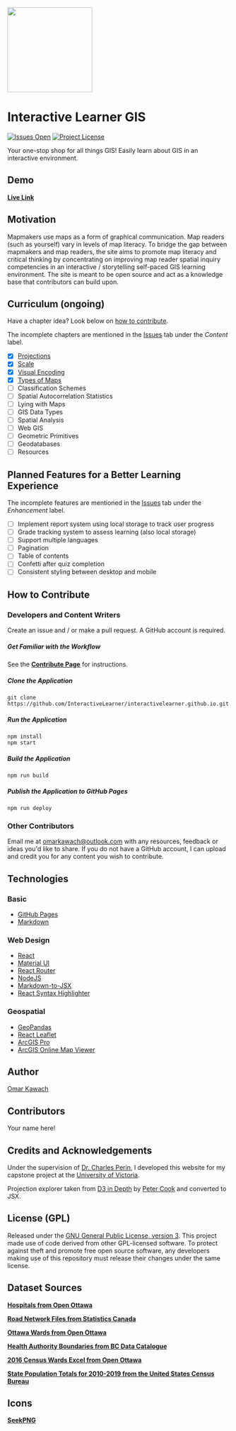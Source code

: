 <img src="https://github.com/InteractiveLearner/interactivelearner.github.io/blob/main/public/logo192.png" width="192px" height="192px" />

# Interactive Learner GIS

[![Issues Open](https://img.shields.io/github/issues/InteractiveLearner/interactivelearner.github.io?style=flat-square)](https://github.com/InteractiveLearner/interactivelearner.github.io/issues) [![Project License](https://img.shields.io/github/license/InteractiveLearner/interactivelearner.github.io?style=flat-square)](https://github.com/InteractiveLearner/interactivelearner.github.io/blob/main/LICENSE)

Your one-stop shop for all things GIS! Easily learn about GIS in an interactive environment. 

## Demo

**[Live Link](https://www.interactivelearner-gis.com/ )**

## Motivation
Mapmakers use maps as a form of graphical communication. Map readers (such as yourself) vary in levels of map literacy. To bridge the gap between mapmakers and map readers, the site aims to promote map literacy and critical thinking by concentrating on improving map reader spatial inquiry competencies in an interactive / storytelling self-paced GIS learning environment. The site is meant to be open source and act as a knowledge base that contributors can build upon. 

## Curriculum (ongoing)

Have a chapter idea? Look below on [how to contribute](https://github.com/InteractiveLearner/interactivelearner.github.io#how-to-contribute). 

The incomplete chapters are mentioned in the [Issues](https://github.com/InteractiveLearner/interactivelearner.github.io/issues) tab under the *Content* label. 

- [x] [Projections](https://www.interactivelearner-gis.com/#/projections)
- [x] [Scale](https://www.interactivelearner-gis.com/#/scale)
- [x] [Visual Encoding](https://www.interactivelearner-gis.com/#/visual)
- [x] [Types of Maps](https://www.interactivelearner-gis.com/#/thematic)
- [ ] Classification Schemes
- [ ] Spatial Autocorrelation Statistics
- [ ] Lying with Maps
- [ ] GIS Data Types
- [ ] Spatial Analysis
- [ ] Web GIS
- [ ] Geometric Primitives
- [ ] Geodatabases
- [ ] Resources

## Planned Features for a Better Learning Experience

The incomplete features are mentioned in the [Issues](https://github.com/InteractiveLearner/interactivelearner.github.io/issues) tab under the *Enhancement* label. 

- [ ] Implement report system using local storage to track user progress
- [ ] Grade tracking system to assess learning (also local storage)
- [ ] Support multiple languages
- [ ] Pagination
- [ ] Table of contents
- [ ] Confetti after quiz completion
- [ ] Consistent styling between desktop and mobile

## How to Contribute

### Developers and Content Writers

Create an issue and / or make a pull request. A GitHub account is required.

##### Get Familiar with the Workflow

See the **[Contribute Page](https://www.interactivelearner-gis.com/#/contribute)** for instructions.

##### Clone the Application

```
git clone https://github.com/InteractiveLearner/interactivelearner.github.io.git
```

##### Run the Application

```
npm install
npm start 
```

##### Build the Application

```
npm run build
```

##### Publish the Application to GitHub Pages

```
npm run deploy
```

### Other Contributors 

Email me at omarkawach@outlook.com with any resources, feedback or ideas you'd like to share. If you do not have a GitHub account, I can upload and credit you for any content you wish to contribute. 

## Technologies

### Basic
- [GitHub Pages](https://pages.github.com/)
- [Markdown](https://daringfireball.net/projects/markdown/)

### Web Design
- [React](https://reactjs.org/)
- [Material UI](https://mui.com/)
- [React Router](https://reactrouter.com/)
- [NodeJS](https://nodejs.org/en/)
- [Markdown-to-JSX](https://github.com/probablyup/markdown-to-jsx)
- [React Syntax Highlighter](https://github.com/react-syntax-highlighter/react-syntax-highlighter)

### Geospatial
- [GeoPandas](https://geopandas.org/en/stable/)
- [React Leaflet](https://react-leaflet.js.org/)
- [ArcGIS Pro](https://www.esri.com/en-us/arcgis/products/arcgis-pro/overview)
- [ArcGIS Online Map Viewer](https://doc.arcgis.com/en/arcgis-online/get-started/get-started-with-mv.htm)

## Author

[Omar Kawach](https://github.com/omarkawach)

## Contributors

Your name here!
  
## Credits and Acknowledgements

Under the supervision of [Dr. Charles Perin](http://charlesperin.net/), I developed this website for my capstone project at the [University of Victoria](https://www.uvic.ca/).

Projection explorer taken from [D3 in Depth](https://www.d3indepth.com/) by [Peter Cook](https://www.animateddata.com/) and converted to JSX. 

## License (GPL) 

Released under the [GNU General Public License, version 3](https://opensource.org/licenses/GPL-3.0). This project made use of code derived from other GPL-licensed software. To protect against theft and promote free open source software, any developers making use of this repository must release their changes under the same license. 

## Dataset Sources

**[Hospitals from Open Ottawa](https://open.ottawa.ca/datasets/b769ce497f2540aa962e602c983994d6_0?geometry=-76.050%2C45.348%2C-75.396%2C45.433)**

**[Road Network Files from Statistics Canada](https://www12.statcan.gc.ca/census-recensement/2011/geo/RNF-FRR/index-eng.cfm)**

**[Ottawa Wards from Open Ottawa](https://open.ottawa.ca/datasets/wards/explore?location=45.242656%2C-75.800844%2C0.90)**

**[Health Authority Boundaries from BC Data Catalogue](https://catalogue.data.gov.bc.ca/dataset/health-authority-boundaries)**

**[2016 Census Wards Excel from Open Ottawa](https://open.ottawa.ca/documents/2016-census-ward-data-1/about)**

**[State Population Totals for 2010-2019 from the United States Census Bureau]()**

## Icons

**[SeekPNG](https://www.seekpng.com/ks/clipart/)**